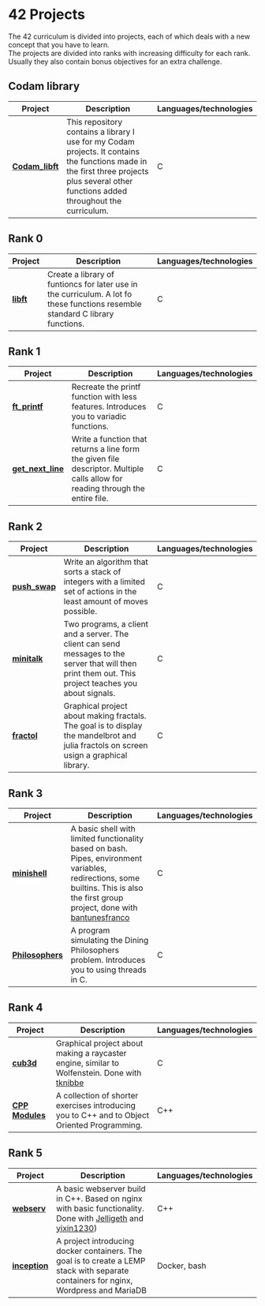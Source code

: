 # 42 Projects  

The 42 curriculum is divided into projects, each of which deals with a new concept that you have to learn.  
The projects are divided into ranks with increasing difficulty for each rank. Usually they also contain bonus objectives for an extra challenge.  

## Codam library

|Project|Description|Languages/technologies|
|-------|-----------|-------|
|[**Codam_libft**](https://github.com/jmolenaa/Codam_libft)|This repository contains a library I use for my Codam projects. It contains the functions made in the first three projects plus several other functions added throughout the curriculum.|C|

## Rank 0

|Project|Description|Languages/technologies|
|-------|-----------|-------|
|[**libft**](https://github.com/jmolenaa/libft)|Create a library of funtioncs for later use in the curriculum. A lot fo these functions resemble standard C library functions.|C|

## Rank 1

|Project|Description|Languages/technologies|
|-------|-----------|-------|
|[**ft_printf**](https://github.com/jmolenaa/ft_printf)|Recreate the printf function with less features. Introduces you to variadic functions.|C|
|[**get_next_line**](https://github.com/jmolenaa/get_next_line)|Write a function that returns a line form the given file descriptor. Multiple calls allow for reading through the entire file.|C|

## Rank 2

|Project|Description|Languages/technologies|
|-------|-----------|-------|
|[**push_swap**](https://github.com/jmolenaa/push_swap)|Write an algorithm that sorts a stack of integers with a limited set of actions in the least amount of moves possible.|C|
|[**minitalk**](https://github.com/jmolenaa/minitalk)|Two programs, a client and a server. The client can send messages to the server that will then print them out. This project teaches you about signals.|C|
|[**fractol**](https://github.com/jmolenaa/fractol)|Graphical project about making fractals. The goal is to display the mandelbrot and julia fractols on screen usign a graphical library.|C|


## Rank 3

|Project|Description|Languages/technologies|
|-------|-----------|-------|
|[**minishell**](https://github.com/bantunesfranco/minishell)|A basic shell with limited functionality based on bash. Pipes, environment variables, redirections, some builtins. This is also the first group project, done with [bantunesfranco](https://github.com/bantunesfranco)|C|
|[**Philosophers**](https://github.com/jmolenaa/Philosophers)|A program simulating the Dining Philosophers problem. Introduces you to using threads in C.|C|

## Rank 4

|Project|Description|Languages/technologies|
|-------|-----------|-------|
|[**cub3d**](https://github.com/tknibbe/cub3d)|Graphical project about making a raycaster engine, similar to Wolfenstein. Done with [tknibbe](https://github.com/tknibbe)|C|
|[**CPP Modules**](https://github.com/jmolenaa/CPP_Modules)|A collection of shorter exercises introducing you to C++ and to Object Oriented Programming.|C++|

## Rank 5

|Project|Description|Languages/technologies|
|-------|-----------|-------|
|[**webserv**](https://github.com/jmolenaa/webserv)|A basic webserver build in C++. Based on nginx with basic functionality. Done with [Jelligeth](https://github.com/Jelligeth) and [yixin1230](https://github.com/yixin1230))|C++|
|[**inception**](https://github.com/jmolenaa/inception)|A project introducing docker containers. The goal is to create a LEMP stack with separate containers for nginx, Wordpress and MariaDB|Docker, bash|
